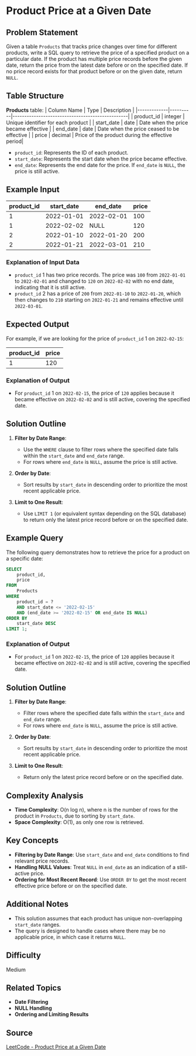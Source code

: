 # Product Price at a Given Date

## Problem Statement
Given a table `Products` that tracks price changes over time for different products, write a SQL query to retrieve the price of a specified product on a particular date. If the product has multiple price records before the given date, return the price from the latest date before or on the specified date. If no price record exists for that product before or on the given date, return `NULL`.

## Table Structure
**Products** table:
| Column Name | Type     | Description                                     |
|-------------|----------|-------------------------------------------------|
| product_id  | integer  | Unique identifier for each product              |
| start_date  | date     | Date when the price became effective            |
| end_date    | date     | Date when the price ceased to be effective      |
| price       | decimal  | Price of the product during the effective period|

- `product_id`: Represents the ID of each product.
- `start_date`: Represents the start date when the price became effective.
- `end_date`: Represents the end date for the price. If `end_date` is `NULL`, the price is still active.

## Example Input

| product_id | start_date | end_date   | price |
|------------|------------|------------|-------|
| 1          | 2022-01-01 | 2022-02-01 | 100   |
| 1          | 2022-02-02 | NULL       | 120   |
| 2          | 2022-01-10 | 2022-01-20 | 200   |
| 2          | 2022-01-21 | 2022-03-01 | 210   |

### Explanation of Input Data
- `product_id` 1 has two price records. The price was `100` from `2022-01-01` to `2022-02-01` and changed to `120` on `2022-02-02` with no end date, indicating that it is still active.
- `product_id` 2 has a price of `200` from `2022-01-10` to `2022-01-20`, which then changes to `210` starting on `2022-01-21` and remains effective until `2022-03-01`.

## Expected Output

For example, if we are looking for the price of `product_id` 1 on `2022-02-15`:

| product_id | price |
|------------|-------|
| 1          | 120   |

### Explanation of Output
- For `product_id` 1 on `2022-02-15`, the price of `120` applies because it became effective on `2022-02-02` and is still active, covering the specified date.

## Solution Outline

1. **Filter by Date Range**:
   - Use the `WHERE` clause to filter rows where the specified date falls within the `start_date` and `end_date` range.
   - For rows where `end_date` is `NULL`, assume the price is still active.

2. **Order by Date**:
   - Sort results by `start_date` in descending order to prioritize the most recent applicable price.

3. **Limit to One Result**:
   - Use `LIMIT 1` (or equivalent syntax depending on the SQL database) to return only the latest price record before or on the specified date.

## Example Query

The following query demonstrates how to retrieve the price for a product on a specific date:

```sql
SELECT 
    product_id,
    price
FROM 
    Products
WHERE 
    product_id = ? 
    AND start_date <= '2022-02-15'
    AND (end_date >= '2022-02-15' OR end_date IS NULL)
ORDER BY 
    start_date DESC
LIMIT 1;
```

### Explanation of Output
- For `product_id` 1 on `2022-02-15`, the price of `120` applies because it became effective on `2022-02-02` and is still active, covering the specified date.

## Solution Outline

1. **Filter by Date Range**:
   - Filter rows where the specified date falls within the `start_date` and `end_date` range.
   - For rows where `end_date` is `NULL`, assume the price is still active.

2. **Order by Date**:
   - Sort results by `start_date` in descending order to prioritize the most recent applicable price.

3. **Limit to One Result**:
   - Return only the latest price record before or on the specified date.

## Complexity Analysis
- **Time Complexity**: O(n log n), where n is the number of rows for the product in `Products`, due to sorting by `start_date`.
- **Space Complexity**: O(1), as only one row is retrieved.

## Key Concepts
- **Filtering by Date Range**: Use `start_date` and `end_date` conditions to find relevant price records.
- **Handling NULL Values**: Treat `NULL` in `end_date` as an indication of a still-active price.
- **Ordering for Most Recent Record**: Use `ORDER BY` to get the most recent effective price before or on the specified date.

## Additional Notes
- This solution assumes that each product has unique non-overlapping `start_date` ranges.
- The query is designed to handle cases where there may be no applicable price, in which case it returns `NULL`.

## Difficulty
Medium

## Related Topics
- **Date Filtering**
- **NULL Handling**
- **Ordering and Limiting Results**

## Source
[LeetCode - Product Price at a Given Date](https://leetcode.com/problems/product-price-at-a-given-date/submissions/1445388816/?envType=study-plan-v2&envId=top-sql-50)